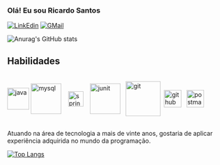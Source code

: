### Olá! Eu sou Ricardo Santos


[![LinkEdin](https://img.shields.io/badge/LinkedIn-0077B5?style=for-the-badge&logo=linkedin&logoColor=white)](https://linkedin.com/in/ricardo-ribeiro-santos)
[![GMail](https://img.shields.io/badge/Gmail-D14836?style=for-the-badge&logo=gmail&logoColor=white)](mailto:chaonks@gmail.com)

![Anurag's GitHub stats](https://github-readme-stats.vercel.app/api?username=chaonks&show_icons=true&theme=transparent)

## Habilidades

<div style="display: inline_block"></br>
  <img height="50" width="" align="center"alt="java"src="https://cdn.jsdelivr.net/gh/devicons/devicon/icons/java/java-original-wordmark.svg"/>
  <img height="70" width="" align="center"alt="mysql"src="https://cdn.jsdelivr.net/gh/devicons/devicon/icons/mysql/mysql-original-wordmark.svg" />&nbsp;&nbsp;&nbsp;
  <img height="35" width="" align="center"alt="spring"src="https://cdn.jsdelivr.net/gh/devicons/devicon/icons/spring/spring-original.svg" /> &nbsp;&nbsp;
  <img height="70" width="" align="center"alt="junit"src="https://avatars.githubusercontent.com/u/874086?s=200&v=4" />&nbsp;&nbsp;
  <img height="80" width="" align="center"alt="git"src="https://cdn.jsdelivr.net/gh/devicons/devicon/icons/git/git-plain-wordmark.svg" />&nbsp;
  <img height="40" width="" align="center"alt="github"src="https://cdn-icons-png.flaticon.com/512/270/270798.png" />&nbsp;&nbsp;
  <img height="40" width="" align="center"alt="postman"src="https://www.svgrepo.com/show/354202/postman-icon.svg" />
              
</div></br>

Atuando na área de tecnologia a mais de vinte anos, gostaria de aplicar experiência adquirida no mundo da programação.

[![Top Langs](https://github-readme-stats.vercel.app/api/top-langs/?username=Chaonks&layout=donut-vertical)](https://github.com/Chaonks/github-readme-stats)


